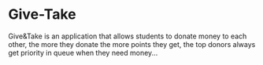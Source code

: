 # Give-Take
Give&amp;Take is an application that allows students to donate money to each other, the more they donate the more points they get, the top donors always get priority in queue when they need money...
